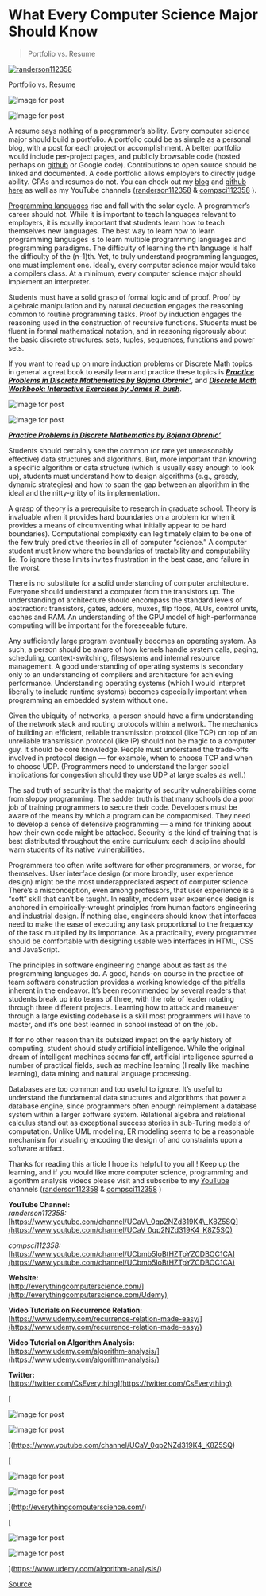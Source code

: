 # What Every Computer Science Major Should Know

> Portfolio vs. Resume

[![randerson112358](https://miro.medium.com/fit/c/56/56/1*UBNxSKKVDD-P8wPOChB30w.png)](chrome-extension://cjedbglnccaioiolemnfhjncicchinao/?source=post_page-----713d530fcdfc--------------------------------)

Portfolio vs. Resume

![Image for post](https://miro.medium.com/max/60/1*4Ef6akTuBIszLIV4c46GYw.png?q=20)

![Image for post](https://miro.medium.com/max/2640/1*4Ef6akTuBIszLIV4c46GYw.png)

A resume says nothing of a programmer’s ability. Every computer science major should build a portfolio. A portfolio could be as simple as a personal blog, with a post for each project or accomplishment. A better portfolio would include per-project pages, and publicly browsable code (hosted perhaps on [github](https://github.com/randerson112358) or Google code). Contributions to open source should be linked and documented. A code portfolio allows employers to directly judge ability. GPAs and resumes do not. You can check out my [blog](http://everythingcomputerscience.com/) and [github](https://github.com/randerson112358) [here](http://everythingcomputerscience.com/) as well as my YouTube channels ([randerson112358](https://www.youtube.com/channel/UCaV_0qp2NZd319K4_K8Z5SQ) & [compsci112358](https://www.youtube.com/channel/UCbmb5IoBtHZTpYZCDBOC1CA) ).

[Programming languages](https://youtu.be/U1PVd9ZN59E) rise and fall with the solar cycle. A programmer’s career should not. While it is important to teach languages relevant to employers, it is equally important that students learn how to teach themselves new languages. The best way to learn how to learn programming languages is to learn multiple programming languages and programming paradigms. The difficulty of learning the nth language is half the difficulty of the (n-1)th. Yet, to truly understand programming languages, one must implement one. Ideally, every computer science major would take a compilers class. At a minimum, every computer science major should implement an interpreter.

Students must have a solid grasp of formal logic and of proof. Proof by algebraic manipulation and by natural deduction engages the reasoning common to routine programming tasks. Proof by induction engages the reasoning used in the construction of recursive functions. Students must be fluent in formal mathematical notation, and in reasoning rigorously about the basic discrete structures: sets, tuples, sequences, functions and power sets.

If you want to read up on more induction problems or Discrete Math topics in general a great book to easily learn and practice these topics is [**_Practice Problems in Discrete Mathematics by Bojana Obrenic’_**](https://www.amazon.com/gp/product/0130458031/ref=as_li_tl?ie=UTF8&tag=medium074-20&camp=1789&creative=9325&linkCode=as2&creativeASIN=0130458031&linkId=69b2d87ea5656aeb50125846e69dff88), and [**_Discrete Math Workbook: Interactive Exercises by James R. bush_**](https://www.amazon.com/gp/product/0130463272/ref=as_li_tl?ie=UTF8&tag=medium074-20&camp=1789&creative=9325&linkCode=as2&creativeASIN=0130463272&linkId=3eb1a5a4aff161cb809471d30d4a1f40).

![Image for post](https://miro.medium.com/max/54/1*IGFnyVy5fESEQ4bOc1rlCg.png?q=20)

![Image for post](https://miro.medium.com/max/1308/1*IGFnyVy5fESEQ4bOc1rlCg.png)

[**_Practice Problems in Discrete Mathematics by Bojana Obrenic’_**](https://www.amazon.com/gp/product/0130458031/ref=as_li_tl?ie=UTF8&tag=medium074-20&camp=1789&creative=9325&linkCode=as2&creativeASIN=0130458031&linkId=69b2d87ea5656aeb50125846e69dff88)

Students should certainly see the common (or rare yet unreasonably effective) data structures and algorithms. But, more important than knowing a specific algorithm or data structure (which is usually easy enough to look up), students must understand how to design algorithms (e.g., greedy, dynamic strategies) and how to span the gap between an algorithm in the ideal and the nitty-gritty of its implementation.

A grasp of theory is a prerequisite to research in graduate school. Theory is invaluable when it provides hard boundaries on a problem (or when it provides a means of circumventing what initially appear to be hard boundaries). Computational complexity can legitimately claim to be one of the few truly predictive theories in all of computer “science.” A computer student must know where the boundaries of tractability and computability lie. To ignore these limits invites frustration in the best case, and failure in the worst.

There is no substitute for a solid understanding of computer architecture. Everyone should understand a computer from the transistors up. The understanding of architecture should encompass the standard levels of abstraction: transistors, gates, adders, muxes, flip flops, ALUs, control units, caches and RAM. An understanding of the GPU model of high-performance computing will be important for the foreseeable future.

Any sufficiently large program eventually becomes an operating system. As such, a person should be aware of how kernels handle system calls, paging, scheduling, context-switching, filesystems and internal resource management. A good understanding of operating systems is secondary only to an understanding of compilers and architecture for achieving performance. Understanding operating systems (which I would interpret liberally to include runtime systems) becomes especially important when programming an embedded system without one.

Given the ubiquity of networks, a person should have a firm understanding of the network stack and routing protocols within a network. The mechanics of building an efficient, reliable transmission protocol (like TCP) on top of an unreliable transmission protocol (like IP) should not be magic to a computer guy. It should be core knowledge. People must understand the trade-offs involved in protocol design — for example, when to choose TCP and when to choose UDP. (Programmers need to understand the larger social implications for congestion should they use UDP at large scales as well.)

The sad truth of security is that the majority of security vulnerabilities come from sloppy programming. The sadder truth is that many schools do a poor job of training programmers to secure their code. Developers must be aware of the means by which a program can be compromised. They need to develop a sense of defensive programming — a mind for thinking about how their own code might be attacked. Security is the kind of training that is best distributed throughout the entire curriculum: each discipline should warn students of its native vulnerabilities.

Programmers too often write software for other programmers, or worse, for themselves. User interface design (or more broadly, user experience design) might be the most underappreciated aspect of computer science. There’s a misconception, even among professors, that user experience is a “soft” skill that can’t be taught. In reality, modern user experience design is anchored in empirically-wrought principles from human factors engineering and industrial design. If nothing else, engineers should know that interfaces need to make the ease of executing any task proportional to the frequency of the task multiplied by its importance. As a practicality, every programmer should be comfortable with designing usable web interfaces in HTML, CSS and JavaScript.

The principles in software engineering change about as fast as the programming languages do. A good, hands-on course in the practice of team software construction provides a working knowledge of the pitfalls inherent in the endeavor. It’s been recommended by several readers that students break up into teams of three, with the role of leader rotating through three different projects. Learning how to attack and maneuver through a large existing codebase is a skill most programmers will have to master, and it’s one best learned in school instead of on the job.

If for no other reason than its outsized impact on the early history of computing, student should study artificial intelligence. While the original dream of intelligent machines seems far off, artificial intelligence spurred a number of practical fields, such as machine learning (I really like machine learning), data mining and natural language processing.

Databases are too common and too useful to ignore. It’s useful to understand the fundamental data structures and algorithms that power a database engine, since programmers often enough reimplement a database system within a larger software system. Relational algebra and relational calculus stand out as exceptional success stories in sub-Turing models of computation. Unlike UML modeling, ER modeling seems to be a reasonable mechanism for visualing encoding the design of and constraints upon a software artifact.

Thanks for reading this article I hope its helpful to you all ! Keep up the learning, and if you would like more computer science, programming and algorithm analysis videos please visit and subscribe to my [YouTube](https://www.youtube.com/channel/UCaV_0qp2NZd319K4_K8Z5SQ) channels ([randerson112358](https://www.youtube.com/channel/UCaV_0qp2NZd319K4_K8Z5SQ) & [compsci112358](https://www.youtube.com/channel/UCbmb5IoBtHZTpYZCDBOC1CA) )

**YouTube Channel:**  
_randerson112358:_ [https://www.youtube.com/channel/UCaV\_0qp2NZd319K4\_K8Z5SQ](https://www.youtube.com/channel/UCaV_0qp2NZd319K4_K8Z5SQ)

_compsci112358:_  
[https://www.youtube.com/channel/UCbmb5IoBtHZTpYZCDBOC1CA](https://www.youtube.com/channel/UCbmb5IoBtHZTpYZCDBOC1CA)

**Website:**  
[http://everythingcomputerscience.com/](http://everythingcomputerscience.com/Udemy)

**Video Tutorials on Recurrence Relation:**  
[https://www.udemy.com/recurrence-relation-made-easy/](https://www.udemy.com/recurrence-relation-made-easy/)

**Video Tutorial on Algorithm Analysis:**  
[https://www.udemy.com/algorithm-analysis/](https://www.udemy.com/algorithm-analysis/)

**Twitter:**  
[https://twitter.com/CsEverything](https://twitter.com/CsEverything)

[

![Image for post](https://miro.medium.com/max/60/0*lhSpRvc4VZbLLT3T.png?q=20)

![Image for post](https://miro.medium.com/max/1024/0*lhSpRvc4VZbLLT3T.png)







](https://www.youtube.com/channel/UCaV_0qp2NZd319K4_K8Z5SQ)

[

![Image for post](https://miro.medium.com/max/60/0*oKT63rANbMUACDzw.jpg?q=20)

![Image for post](https://miro.medium.com/max/1800/0*oKT63rANbMUACDzw.jpg)







](http://everythingcomputerscience.com/)

[

![Image for post](https://miro.medium.com/max/60/0*BKaxieSoLAMOACfO.png?q=20)

![Image for post](https://miro.medium.com/max/1600/0*BKaxieSoLAMOACfO.png)







](https://www.udemy.com/algorithm-analysis/)


[Source](https://randerson112358.medium.com/what-every-computer-science-major-should-know-713d530fcdfc)